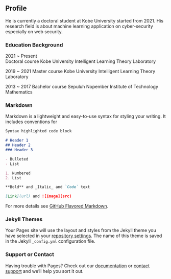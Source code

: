 ## Profile

He is currently a doctoral student at Kobe University started from 2021. His research field is about machine learning application on cyber-security especially on web security.

### Education Background
2021 ~ Present<br>
Doctoral course
Kobe University
Intelligent Learning Theory Laboratory

2019 ~ 2021
Master course
Kobe University
Intelligent Learning Theory Laboratory

2013 ~ 2017
Bachelor course
Sepuluh Nopember Institute of Technology
Mathematics

### Markdown

Markdown is a lightweight and easy-to-use syntax for styling your writing. It includes conventions for

```markdown
Syntax highlighted code block

# Header 1
## Header 2
### Header 3

- Bulleted
- List

1. Numbered
2. List

**Bold** and _Italic_ and `Code` text

[Link](url) and ![Image](src)
```

For more details see [GitHub Flavored Markdown](https://guides.github.com/features/mastering-markdown/).

### Jekyll Themes

Your Pages site will use the layout and styles from the Jekyll theme you have selected in your [repository settings](https://github.com/rozimahfud/rozimahfud.github.io/settings/pages). The name of this theme is saved in the Jekyll `_config.yml` configuration file.

### Support or Contact

Having trouble with Pages? Check out our [documentation](https://docs.github.com/categories/github-pages-basics/) or [contact support](https://support.github.com/contact) and we’ll help you sort it out.
